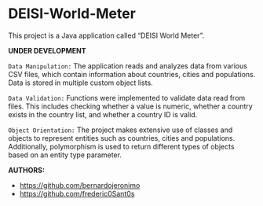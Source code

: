 # DEISI-World-Meter
This project is a Java application called “DEISI World Meter”.

**UNDER DEVELOPMENT**

```Data Manipulation:``` 
The application reads and analyzes data from various CSV files, which contain information about countries, cities and populations. Data is stored in multiple custom object lists.

```Data Validation:``` 
 Functions were implemented to validate data read from files. This includes checking whether a value is numeric, whether a country exists in the country list, and whether a country ID is valid.

```Object Orientation:``` 
 The project makes extensive use of classes and objects to represent entities such as countries, cities and populations. Additionally, polymorphism is used to return different types of objects based on an entity type parameter.

**AUTHORS:**

- https://github.com/bernardojeronimo
- https://github.com/frederic0Sant0s
